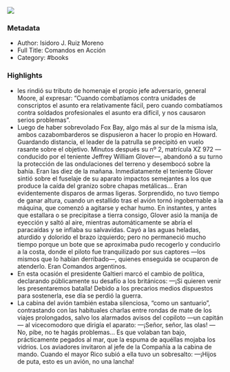 

![](https://m.media-amazon.com/images/I/51hlBW2EYIL._SY160.jpg)

### Metadata

- Author: Isidoro J. Ruiz Moreno
- Full Title: Comandos en Acción
- Category: #books

### Highlights

- les rindió su tributo de homenaje el propio jefe adversario, general Moore, al expresar: “Cuando combatíamos contra unidades de conscriptos el asunto era relativamente fácil, pero cuando combatíamos contra soldados profesionales el asunto era difícil, y nos causaron serios problemas”.
- Luego de haber sobrevolado Fox Bay, algo más al sur de la misma isla, ambos cazabombarderos se dispusieron a hacer lo propio en Howard. Guardando distancia, el leader de la patrulla se precipitó en vuelo rasante sobre el objetivo. Minutos después su nº 2, matrícula XZ 972 —conducido por el teniente Jeffrey William Glover—, abandonó a su turno la protección de las ondulaciones del terreno y desembocó sobre la bahía. Eran las diez de la mañana. Inmediatamente el teniente Glover sintió sobre el fuselaje de su aparato impactos semejantes a los que produce la caída del granizo sobre chapas metálicas... Eran evidentemente disparos de armas ligeras. Sorprendido, no tuvo tiempo de ganar altura, cuando un estallido tras el avión tornó ingobernable a la máquina, que comenzó a agitarse y echar humo. En instantes, y antes que estallara o se precipitase a tierra consigo, Glover asió la manija de eyección y saltó al aire, mientras automáticamente se abría el paracaídas y se inflaba su salvavidas. Cayó a las aguas heladas, aturdido y dolorido el brazo izquierdo; pero no permaneció mucho tiempo porque un bote que se aproximaba pudo recogerlo y conducirlo a la costa, donde el piloto fue tranquilizado por sus captores —los mismos que lo habían derribado—, quienes enseguida se ocuparon de atenderlo. Eran Comandos argentinos.
- En esta ocasión el presidente Galtieri marcó el cambio de política, declarando públicamente su desafío a los británicos: —¡Si quieren venir les presentaremos batalla! Debido a los precarios medios dispuestos para sostenerla, ese día se perdió la guerra.
- La cabina del avión también estaba silenciosa, “como un santuario”, contrastando con las habituales charlas entre rondas de mate de los viajes prolongados, salvo los alarmados avisos del copiloto —un capitán— al vicecomodoro que dirigía el aparato: —¡Señor, señor, las olas! —No, pibe, no te hagás problemas... Es que volaban tan bajo, prácticamente pegados al mar, que la espuma de aquéllas mojaba los vidrios. Los aviadores invitaron al jefe de la Compañía a la cabina de mando. Cuando el mayor Rico subió a ella tuvo un sobresalto: —¡Hijos de puta, esto es un avión, no una lancha!
